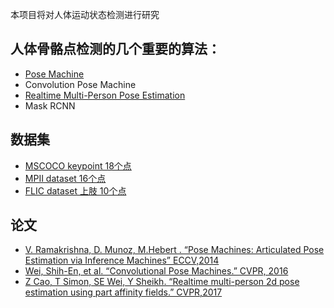 本项目将对人体运动状态检测进行研究

## 人体骨骼点检测的几个重要的算法：

- [Pose Machine](http://www.cs.cmu.edu/~vramakri/poseMachines.html)
- Convolution Pose Machine
- [Realtime Multi-Person Pose Estimation](https://github.com/ZheC/Realtime_Multi-Person_Pose_Estimation)
- Mask RCNN

## 数据集

- [MSCOCO keypoint 18个点](https://github.com/cocodataset/cocoapi)
- [MPII dataset 16个点](http://human-pose.mpi-inf.mpg.de)
- [FLIC dataset 上肢 10个点](http://bensapp.github.io/flic-dataset.html)

## 论文

- [V. Ramakrishna, D. Munoz, M.Hebert . “Pose Machines: Articulated Pose Estimation via Inference Machines”  ECCV,2014](https://www.ri.cmu.edu/pub_files/2014/7/poseMachines.pdf)
- [Wei, Shih-En, et al. “Convolutional Pose Machines.” CVPR, 2016](https://arxiv.org/pdf/1602.00134)
- [Z Cao, T Simon, SE Wei, Y Sheikh. “Realtime multi-person 2d pose estimation using part affinity fields.” CVPR,2017](https://arxiv.org/pdf/1611.08050)
